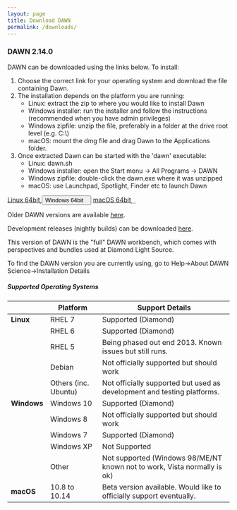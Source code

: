 ```yaml
---
layout: page
title: Download DAWN
permalink: /downloads/
---
```

### DAWN 2.14.0

DAWN can be downloaded using the links below. To install:

1. Choose the correct link for your operating system and download the file containing Dawn.
2. The installation depends on the platform you are running:
    * Linux: extract the zip to where you would like to install Dawn
    * Windows installer: run the installer and follow the instructions (recommended when you have admin privileges)
    * Windows zipfile: unzip the file, preferably in a folder at the drive root level (e.g. C:\\)
    * macOS: mount the dmg file and drag Dawn to the Applications folder.
3. Once extracted Dawn can be started with the 'dawn' executable:
    * Linux: dawn.sh
    * Windows installer: open the Start menu &rarr; All Programs &rarr; DAWN
    * Windows zipfile: double-click the dawn.exe where it was unzipped
    * macOS: use Launchpad, Spotlight, Finder etc to launch Dawn
	
<script>
	function showHide(elementId){
		var element = document.getElementById(elementId);
		if(element.style.display == 'none'){
			element.style.display = 'block';
		} else {
			element.style.display = 'none';
		}
	}
</script>

<div class="row center">
        <a href="https://alfred.diamond.ac.uk/DawnDiamond/2.14/downloads/builds-release/DawnDiamond-2.14.0.v20190618-1312-linux64.zip" class="btn-large waves-effect" onclick="trackOutboundLink('https://alfred.diamond.ac.uk/DawnDiamond/2.14/downloads/builds-release/DawnDiamond-2.14.0.v20190618-1312-linux64.zip'); return false;">
        	Linux 64bit<i class="material-icons right">&#xE2C4;</i>
        </a>
        <button type="button" class="btn-large waves-effect" onclick="showHide('winExeOrZip')">
        	Windows 64bit<i class="material-icons right">&#xE2C4;</i>
        </button>
        <a href="https://alfred.diamond.ac.uk/DawnDiamond/2.14/downloads/builds-release/DawnDiamond-2.14.0.v20190618-1312-mac64.dmg" class="btn-large waves-effect" onclick="trackOutboundLink('https://alfred.diamond.ac.uk/DawnDiamond/2.14/downloads/builds-release/DawnDiamond-2.14.0.v20190618-1312-mac64.dmg'); return false;">
        	macOS 64bit<i class="material-icons right">&#xE2C4;</i>
        </a>
</div>

<div id="winExeOrZip" class="row center" style="display: none">
	<a href="https://alfred.diamond.ac.uk/DawnDiamond/2.14/downloads/builds-release/DawnDiamond-2.14.0.v20190618-1312-windows64.exe" class="btn-large waves-effect" onclick="trackOutboundLink('https://alfred.diamond.ac.uk/DawnDiamond/2.14/downloads/builds-release/DawnDiamond-2.14.0.v20190618-1312-windows64.exe');return false">
		EXE<i class="material-icons right">&#xE2C4;</i>
	</a>
	<a href="https://alfred.diamond.ac.uk/DawnDiamond/2.14/downloads/builds-release/DawnDiamond-2.14.0.v20190618-1312-windows64.zip" class="btn-large waves-effect" onclick="trackOutboundLink('https://alfred.diamond.ac.uk/DawnDiamond/2.14/downloads/builds-release/DawnDiamond-2.14.0.v20190618-1312-windows64.zip');return false">
		ZIP<i class="material-icons right">&#xE2C4;</i>
	</a>
</div>

Older DAWN versions are available [here](https://alfred.diamond.ac.uk/DawnDiamond/).

Development releases (nightly builds) can be downloaded [here](https://alfred.diamond.ac.uk/DawnDiamond/master/downloads/builds-snapshot/).

This version of DAWN is the "full" DAWN workbench, which comes with perspectives and bundles used at Diamond Light Source.

To find the DAWN version you are currently using, go to Help&rarr;About DAWN Science&rarr;Installation Details

##### Supported Operating Systems

|               | Platform             | Support Details                                                          |
|---------------|----------------------|--------------------------------------------------------------------------|
| **Linux**     | RHEL 7               | Supported (Diamond)                                                      |
|               | RHEL 6               | Supported (Diamond)                                                      |
|               | RHEL 5               | Being phased out end 2013. Known issues but still runs.                  |
|               | Debian               | Not officially supported but should work                                 |
|               | Others (inc. Ubuntu) | Not officially supported but used as development and testing platforms.  |
| **Windows**   | Windows 10           | Supported (Diamond)                                                      |
|               | Windows 8            | Not officially supported but should work                                 |
|               | Windows 7            | Supported (Diamond)                                                      |
|               | Windows XP           | Not Supported                                                            |
|               | Other                | Not supported (Windows 98/ME/NT known not to work, Vista normally is ok) |
| **macOS**     | 10.8 to 10.14        | Beta version available. Would like to officially support eventually.     |

